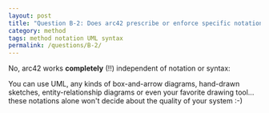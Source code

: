 ```yaml
---
layout: post
title: "Question B-2: Does arc42 prescribe or enforce specific notations?"
category: method
tags: method notation UML syntax
permalink: /questions/B-2/
---
```



No, arc42 works **completely** (!!) independent of notation or syntax:

You can use UML, any kinds of box-and-arrow diagrams, hand-drawn sketches,
entity-relationship diagrams or even your favorite drawing tool... these notations
alone won't decide about the quality of your system :-)
